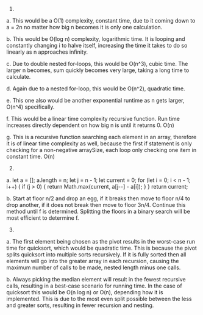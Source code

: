 1.
  a. This would be a O(1) complexity, constant time, due to it coming down to a     = 2n no matter how big n becomes it is only one calculation.

  b. This would be O(log n) complexity, logarithmic time. It is looping and         constantly changing i to halve itself, increasing the time it takes to do      so linearly as n approaches infinity.

  c. Due to double nested for-loops, this would be O(n^3), cubic time. The          larger n becomes, sum quickly becomes very large, taking a long time to        calculate.

  d. Again due to a nested for-loop, this would be O(n^2), quadratic time. 

  e. This one also would be another exponential runtime as n gets larger, O(n^4)    specifically.

  f. This would be a linear time complexity recursive function. Run time            increases directly dependent on how big n is until it returns 0. O(n)

  g. This is a recursive function searching each element in an array, therefore     it is of linear time complexity as well, because the first if statement is     only checking for a non-negative arraySize, each loop only checking one        item in constant time. O(n)

2.
  a. let a = [];
     a.length = n;
     let j = n - 1;
     let current = 0;
     for (let i = 0; i < n - 1; i++) {
       if (j > 0) {
         return Math.max(current, a[j--] - a[i]);
       }
     }
     return current;

  b. Start at floor n/2 and drop an egg, if it breaks then move to floor n/4 to     drop another, if it does not break then move to floor 3n/4. Continue this      method until f is determined. Splitting the floors in a binary search will     be most efficient to determine f. 

3.
  a. The first element being chosen as the pivot results in the worst-case run      time for quicksort, which would be quadratic time. This is because the         pivot splits quicksort into multiple sorts recursively. If it is fully         sorted then all elements will go into the greater array in each recursion,     causing the maximum number of calls to be made, nested length minus one        calls.

  b. Always picking the median element will result in the fewest recursive calls,   resulting in a best-case scenario for running time. In the case of             quicksort this would be O(n log n) or O(n), depending how it is                implemented. This is due to the most even split possible between the less      and greater sorts, resulting in fewer recursion and nesting.